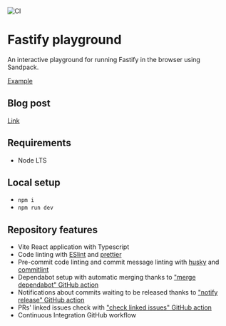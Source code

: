 ![CI](https://github.com/nearform/hub-template/actions/workflows/ci.yml/badge.svg?event=push)

# Fastify playground

An interactive playground for running Fastify in the browser using Sandpack.

[Example](https://nearform.github.io/fastify-playground-sandpack)

## Blog post

[Link](/#todo)

## Requirements

- Node LTS

## Local setup

- `npm i`
- `npm run dev`

## Repository features

- Vite React application with Typescript
- Code linting with [ESlint](https://eslint.org) and [prettier](https://prettier.io)
- Pre-commit code linting and commit message linting with [husky](https://www.npmjs.com/package/husky) and [commitlint](https://commitlint.js.org/)
- Dependabot setup with automatic merging thanks to ["merge dependabot" GitHub action](https://github.com/fastify/github-action-merge-dependabot)
- Notifications about commits waiting to be released thanks to ["notify release" GitHub action](https://github.com/nearform/github-action-notify-release)
- PRs' linked issues check with ["check linked issues" GitHub action](https://github.com/nearform/github-action-check-linked-issues)
- Continuous Integration GitHub workflow
